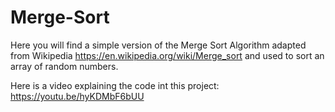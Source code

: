 # Merge-Sort

Here you will find a simple version of the Merge Sort Algorithm adapted from Wikipedia https://en.wikipedia.org/wiki/Merge_sort and used to sort an array of random numbers.

Here is a video explaining the code int this project: https://youtu.be/hyKDMbF6bUU
